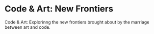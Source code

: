 # Code & Art: New Frontiers 

Code & Art: Explorinng the new frontiers brought about by the marriage between art and code.
